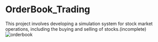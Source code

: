 # OrderBook_Trading
This project involves developing a simulation system for stock market operations, including the buying and selling of stocks.(incomplete)
![orderbook](https://github.com/yoossef01/OrderBook_Trading/assets/105297325/f091545c-5543-4233-a015-6dd1999713ea)
